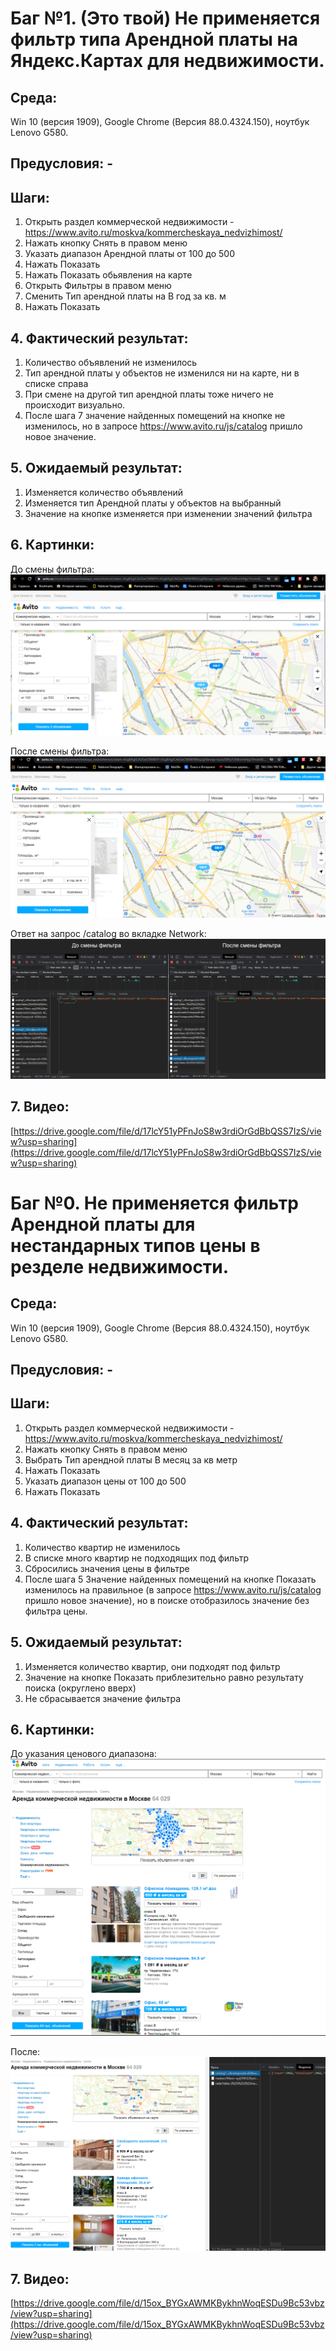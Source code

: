 # Баг №1. (Это твой)  Не применяется фильтр типа Арендной платы на Яндекс.Картах для недвижимости.

## Среда: 

Win 10 (версия 1909), Google Chrome (Версия 88.0.4324.150), ноутбук Lenovo G580.

## Предусловия: -

## Шаги: 

1. Открыть раздел коммерческой недвижимости - https://www.avito.ru/moskva/kommercheskaya_nedvizhimost/
2. Нажать кнопку Снять в правом меню
3. Указать диапазон Арендной платы от 100 до 500 
4. Нажать Показать  
5. Нажать Показать обьявления на карте
6. Открыть Фильтры в правом меню
7. Сменить Тип арендной платы на В год за кв. м
8. Нажать Показать

## 4. Фактический результат:

1. Количество объявлений не изменилось
2. Тип арендной платы у объектов не изменился ни на карте, ни в списке справа
3. При смене на другой тип арендной платы тоже ничего не происходит визуально.
4. После шага 7 значение найденных помещений на кнопке не изменилось, но в запросе https://www.avito.ru/js/catalog пришло новое значение.

## 5. Ожидаемый результат:

1. Изменяется количество объявлений
2. Изменяется тип Арендной платы у объектов на выбранный
3. Значение на кнопке изменяется при изменении значений фильтра

## 6. Картинки:

До смены фильтра: ![<img src="pics/before.png" width="900"/>](pics/before.png "До")

После смены фильтра: ![<img src="pics/after.png" width="900"/>](pics/after.png "После")

Ответ на запрос /catalog во вкладке Network: ![<img src="pics/change.png" width="900"/>](pics/change.png "После")

## 7. Видео:

[https://drive.google.com/file/d/17lcY51yPFnJoS8w3rdiOrGdBbQSS7IzS/view?usp=sharing](https://drive.google.com/file/d/17lcY51yPFnJoS8w3rdiOrGdBbQSS7IzS/view?usp=sharing)



# Баг №0.  Не применяется фильтр Арендной платы для нестандарных типов цены в резделе недвижимости.

## Среда: 

Win 10 (версия 1909), Google Chrome (Версия 88.0.4324.150), ноутбук Lenovo G580.

## Предусловия: -

## Шаги: 

1. Открыть раздел коммерческой недвижимости - https://www.avito.ru/moskva/kommercheskaya_nedvizhimost/
2. Нажать кнопку Снять в правом меню
3. Выбрать Тип арендной платы В месяц за кв метр
4. Нажать Показать  
5. Указать диапазон цены от 100 до 500
6. Нажать Показать

## 4. Фактический результат:

1. Количество квартир не изменилось
2. В списке много квартир не подходящих под фильтр
3. Сбросились значения цены в фильтре
4. После шага 5 Значение найденных помещений на кнопке Показать изменилось на правильное (в запросе https://www.avito.ru/js/catalog пришло новое значение), но в поиске отобразилось значение без фильтра цены.

## 5. Ожидаемый результат:

1. Изменяется количество квартир, они подходят под фильтр
2. Значение на кнопке Показать приблезительно равно результату поиска (округлено вверх)
3. Не сбрасывается значение фильтра

## 6. Картинки:

До указания ценового диапазона: 
 ![<img src="pics/before_0.png" width="900"/>](pics/before_0.png "До")

После: ![<img src="pics/after_0.png" width="900"/>](pics/after_0.png "После")


## 7. Видео:

[https://drive.google.com/file/d/15ox_BYGxAWMKBykhnWoqESDu9Bc53vbz/view?usp=sharing](https://drive.google.com/file/d/15ox_BYGxAWMKBykhnWoqESDu9Bc53vbz/view?usp=sharing)
